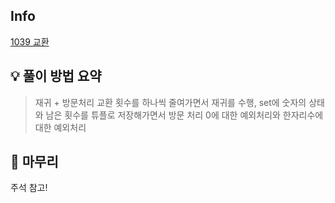 ## Info
[1039 교환](https://www.acmicpc.net/problem/1039)

## 💡 풀이 방법 요약
> 재귀 + 방문처리
교환 횟수를 하나씩 줄여가면서 재귀를 수행, set에 숫자의 상태와 남은 횟수를 튜플로 저장해가면서 방문 처리
0에 대한 예외처리와 한자리수에 대한 예외처리

## 🙂 마무리
주석 참고!